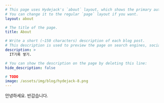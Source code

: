 ```yaml
---
# This page uses Hydejack's `about` layout, which shows the primary author's picture and about text at the top.
# You can change it to the regular `page` layout if you want.
layout: about

# The title of the page.
title: About

# Write a short (~150 characters) description of each blog post.
# This description is used to preview the page on search engines, social media, etc.
description: >
  IT기록 쌓기.

# You can show the description on the page by deleting this line:
hide_description: false

# TODO
image: /assets/img/blog/hydejack-8.png
---
```


안녕하세요. 반갑습니다.
